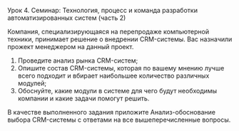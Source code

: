 Урок 4. Семинар: Технология, процесс и команда разработки автоматизированных систем (часть 2)

Компания, специализирующаяся на перепродаже компьютерной техники, принимает решение о внедрении CRM-системы.
Вас назначили прожект менеджером на данный проект.
1. Проведите анализ рынка CRM-систем;
2. Опишите состав CRM-системы, которая по вашему мнению лучше всего подходит и вбирает наибольшее количество различных модулей;
3. Обоснуйте, какие модули в системе для чего будут необходимы компании и какие задачи помогут решить.

В качестве выполненного задания приложите Анализ-обоснование выбора CRM-системы с ответами на все вышеперечисленные вопросы.